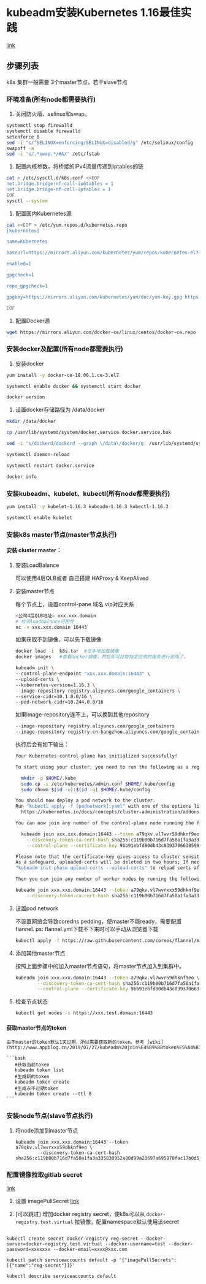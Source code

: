 # kubeadm安装Kubernetes 1.16最佳实践

[link](https://www.kubernetes.org.cn/5462.html)

## 步骤列表

k8s 集群一般需要 3个master节点，若干slave节点

### 环境准备(所有node都需要执行)

1. 关闭防火墙、selinux和swap。

```bash
systemctl stop firewalld
systemctl disable firewalld
setenforce 0
sed -i "s/^SELINUX=enforcing/SELINUX=disabled/g" /etc/selinux/config
swapoff -a
sed -i 's/.*swap.*/#&/' /etc/fstab
```

1. 配置内核参数，将桥接的IPv4流量传递到iptables的链

```bash
cat > /etc/sysctl.d/k8s.conf <<EOF
net.bridge.bridge-nf-call-ip6tables = 1
net.bridge.bridge-nf-call-iptables = 1
EOF
sysctl --system
```

1. 配置国内Kubernetes源

```bash
cat <<EOF > /etc/yum.repos.d/kubernetes.repo
[kubernetes]

name=Kubernetes

baseurl=https://mirrors.aliyun.com/kubernetes/yum/repos/kubernetes-el7-x86_64/

enabled=1

gpgcheck=1

repo_gpgcheck=1

gpgkey=https://mirrors.aliyun.com/kubernetes/yum/doc/yum-key.gpg https://mirrors.aliyun.com/kubernetes/yum/doc/rpm-package-key.gpg

EOF
```

1. 配置Docker源

```bash
wget https://mirrors.aliyun.com/docker-ce/linux/centos/docker-ce.repo -O /etc/yum.repos.d/docker-ce.repo
```

### 安装docker及配置(所有node都需要执行)

1. 安装docker

```bash
yum install -y docker-ce-18.06.1.ce-3.el7

systemctl enable docker && systemctl start docker

docker version
```

1. 设置docker存储路径为 /data/docker

```bash
mkdir /data/docker

cp /usr/lib/systemd/system/docker.service docker.service.bak

sed -i 's/dockerd/dockerd --graph \/data\/docker/g' /usr/lib/systemd/system/docker.service

systemctl daemon-reload

systemctl restart docker.service

docker info
```

### 安装kubeadm、kubelet、kubectl(所有node都需要执行)

```bash
yum install -y kubelet-1.16.3 kubeadm-1.16.3 kubectl-1.16.3

systemctl enable kubelet
```

### 安装k8s master节点(master节点执行)

#### 安装 cluster master：

1. 安装LoadBalance

    可以使用4层QLB或者 自己搭建 HAProxy & KeepAlived

1. 安装master节点
    
    每个节点上，设置control-pane 域名 vip对应关系

    ```bash
    <公司4层QLB地址> xxx.xxx.domain
    # 检测loadbalance可用性
    nc -v xxx.xxx.domain 16443
    ```

    如果获取不到镜像，可以先下载镜像

    ```bash    
    docker load -i  k8s.tar  #在本地加载镜像
    docker images   #查看docker镜像，然后即可拉取指定应用的服务进行启用了。
    ```

    ```bash
    kubeadm init \
    --control-plane-endpoint "xxx.xxx.domain:16443" \
    --upload-certs \
    --kubernetes-version=1.16.3 \
    --image-repository registry.aliyuncs.com/google_containers \
    --service-cidr=10.1.0.0/16 \
    --pod-network-cidr=10.244.0.0/16
    ```

    如果image-repository连不上，可以换到其他repository

    ```bash
    --image-repository registry.aliyuncs.com/google_containers
    --image-repository registry.cn-hangzhou.aliyuncs.com/google_containers
    ```

    执行后会有如下输出：
    
    ```bash
    Your Kubernetes control-plane has initialized successfully!
    
    To start using your cluster, you need to run the following as a regular user:
    
      mkdir -p $HOME/.kube
      sudo cp -i /etc/kubernetes/admin.conf $HOME/.kube/config
      sudo chown $(id -u):$(id -g) $HOME/.kube/config
    
    You should now deploy a pod network to the cluster.
    Run "kubectl apply -f [podnetwork].yaml" with one of the options listed at:
      https://kubernetes.io/docs/concepts/cluster-administration/addons/
    
    You can now join any number of the control-plane node running the following command on each as root:
    
      kubeadm join xxx.xxx.domain:16443 --token a79qkv.vl7wvr59dhknf9eo \
        --discovery-token-ca-cert-hash sha256:c119b00b716d7fa50a1fa3a335830952a80d99a20697a695870fac17xxxx484 \
        --control-plane --certificate-key 9bb91ebfd80db43c039370663859979048407f1f7f8793544ac1c2exxxxc0d6
    
    Please note that the certificate-key gives access to cluster sensitive data, keep it secret!
    As a safeguard, uploaded-certs will be deleted in two hours; If necessary, you can use
    "kubeadm init phase upload-certs --upload-certs" to reload certs afterward.
    
    Then you can join any number of worker nodes by running the following on each as root:
    
    kubeadm join xxx.xxx.domain:16443 --token a79qkv.vl7wvrxxx59dhknf9eo \
        --discovery-token-ca-cert-hash sha256:c119b00b716d7fa50a1fa3a335830952a80d99a20697a695870fac17b0d58484xxx

    ```

1. 设置pod network

    不设置网络会导致coredns pedding，使master不能ready，需要配置flannel. ps: flannel.yml下载不下来时可以手动从浏览器下载

    ```bash
    kubectl apply -f https://raw.githubusercontent.com/coreos/flannel/master/Documentation/kube-flannel.yml
    ```

1. 添加其他master节点

    按照上面步骤中的加入master节点语句，将master节点加入到集群中。

    ```bash
    kubeadm join xxx.xxx.domain:16443 --token a79qkv.vl7wvr59dhknf9eo \
            --discovery-token-ca-cert-hash sha256:c119b00b716d7fa50a1fa3a335830952a80d99a20697a695870fac17xxxx484 \
            --control-plane --certificate-key 9bb91ebfd80db43c039370663859979048407f1f7f8793544ac1c2exxxxc0d6
    ```

1. 检查节点状态

    ```bash
    kubectl get nodes -s https://xxx.test.domain:16443
    ```

#### 获取master节点的token

    由于master的token默认1天过期，所以需要获取新的token。参考 [wiki](http://www.appblog.cn/2019/07/27/kubeadm%20join%E4%B9%8Btoken%E5%A4%B1%E6%95%88%E9%97%AE%E9%A2%98%E8%A7%A3%E5%86%B3/)

    ```bash
       #获取当前token
       kubeadm token list
       #生成新的token
       kubeadm token create
       #生成永不过期token
       kubeadm token create --ttl 0
    ```

### 安装node节点(slave节点执行)

1. 将node添加到master节点

    ```
    kubeadm join xxx.xxx.domain:16443 --token a79qkv.vl7wvrxxx59dhknf9eo \
            --discovery-token-ca-cert-hash sha256:c119b00b716d7fa50a1fa3a335830952a80d99a20697a695870fac17b0d58484xxx
    ```

### 配置镜像拉取gitlab secret

[link](https://www.jianshu.com/p/fd13c2762d81)


1. 设置 imagePullSecret
[link](https://stackoverflow.com/questions/40288077/how-to-pass-image-pull-secret-while-using-kubectl-run-command)


1. [可以跳过] 增加docker registry secret，使k8s可以从 `docker-registry.test.virtual` 拉镜像，配置namespace默认使用该secret

```

kubectl create secret docker-registry reg-secret --docker-server=docker-registry.test.virtual --docker-username=test --docker-password=xxxxxxx --docker-email=xxxx@xxx.com 

kubectl patch serviceaccounts default -p '{"imagePullSecrets":[{"name":"reg-secret"}]}'

kubectl describe serviceaccounts default

```